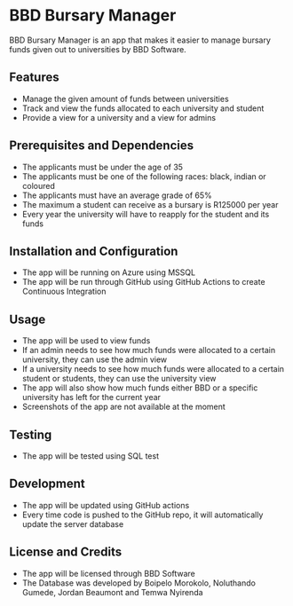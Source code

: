 # BBD Bursary Manager

BBD Bursary Manager is an app that makes it easier to manage bursary funds given out to universities by BBD Software.

## Features

- Manage the given amount of funds between universities
- Track and view the funds allocated to each university and student
- Provide a view for a university and a view for admins

## Prerequisites and Dependencies

- The applicants must be under the age of 35
- The applicants must be one of the following races: black, indian or coloured
- The applicants must have an average grade of 65%
- The maximum a student can receive as a bursary is R125000 per year
- Every year the university will have to reapply for the student and its funds

## Installation and Configuration

- The app will be running on Azure using MSSQL
- The app will be run through GitHub using GitHub Actions to create Continuous Integration

## Usage

- The app will be used to view funds
- If an admin needs to see how much funds were allocated to a certain university, they can use the admin view
- If a university needs to see how much funds were allocated to a certain student or students, they can use the university view
- The app will also show how much funds either BBD or a specific university has left for the current year
- Screenshots of the app are not available at the moment

## Testing

- The app will be tested using SQL test

## Development

- The app will be updated using GitHub actions
- Every time code is pushed to the GitHub repo, it will automatically update the server database

## License and Credits

- The app will be licensed through BBD Software
- The Database was developed by Boipelo Morokolo, Noluthando Gumede, Jordan Beaumont and Temwa Nyirenda